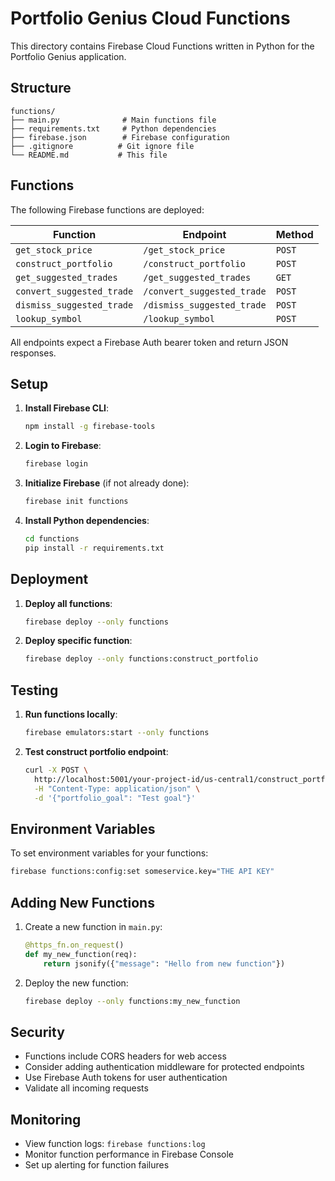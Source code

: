 # Portfolio Genius Cloud Functions

This directory contains Firebase Cloud Functions written in Python for the Portfolio Genius application.

## Structure

```
functions/
├── main.py              # Main functions file
├── requirements.txt     # Python dependencies
├── firebase.json        # Firebase configuration
├── .gitignore          # Git ignore file
└── README.md           # This file
```

## Functions

The following Firebase functions are deployed:

| Function | Endpoint | Method |
|----------|----------|-------|
| `get_stock_price` | `/get_stock_price` | `POST` |
| `construct_portfolio` | `/construct_portfolio` | `POST` |
| `get_suggested_trades` | `/get_suggested_trades` | `GET` |
| `convert_suggested_trade` | `/convert_suggested_trade` | `POST` |
| `dismiss_suggested_trade` | `/dismiss_suggested_trade` | `POST` |
| `lookup_symbol` | `/lookup_symbol` | `POST` |

All endpoints expect a Firebase Auth bearer token and return JSON responses.

## Setup

1. **Install Firebase CLI**:
   ```bash
   npm install -g firebase-tools
   ```

2. **Login to Firebase**:
   ```bash
   firebase login
   ```

3. **Initialize Firebase** (if not already done):
   ```bash
   firebase init functions
   ```

4. **Install Python dependencies**:
   ```bash
   cd functions
   pip install -r requirements.txt
   ```

## Deployment

1. **Deploy all functions**:
   ```bash
   firebase deploy --only functions
   ```

2. **Deploy specific function**:
   ```bash
   firebase deploy --only functions:construct_portfolio
   ```

## Testing

1. **Run functions locally**:
   ```bash
   firebase emulators:start --only functions
   ```

2. **Test construct portfolio endpoint**:
   ```bash
   curl -X POST \
     http://localhost:5001/your-project-id/us-central1/construct_portfolio \
     -H "Content-Type: application/json" \
     -d '{"portfolio_goal": "Test goal"}'
   ```

## Environment Variables

To set environment variables for your functions:

```bash
firebase functions:config:set someservice.key="THE API KEY"
```

## Adding New Functions

1. Create a new function in `main.py`:
   ```python
   @https_fn.on_request()
   def my_new_function(req):
       return jsonify({"message": "Hello from new function"})
   ```

2. Deploy the new function:
   ```bash
   firebase deploy --only functions:my_new_function
   ```

## Security

- Functions include CORS headers for web access
- Consider adding authentication middleware for protected endpoints
- Use Firebase Auth tokens for user authentication
- Validate all incoming requests

## Monitoring

- View function logs: `firebase functions:log`
- Monitor function performance in Firebase Console
- Set up alerting for function failures